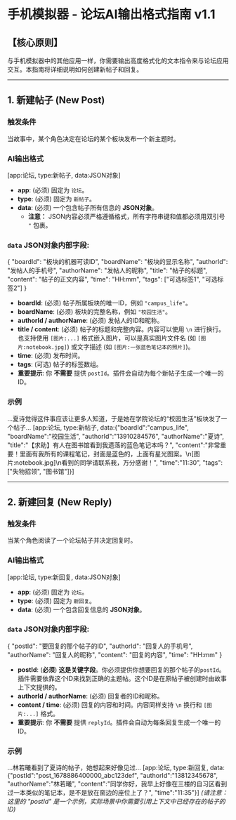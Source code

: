 # 手机模拟器 - 论坛AI输出格式指南 v1.1

## 【核心原则】
与手机模拟器中的其他应用一样，你需要输出高度格式化的文本指令来与论坛应用交互。本指南将详细说明如何创建新帖子和回复。

---

## 1. 新建帖子 (New Post)

### 触发条件
当故事中，某个角色决定在论坛的某个板块发布一个新主题时。

### AI输出格式
[app:论坛, type:新帖子, data:JSON对象]
- **app**: (必须) 固定为 `论坛`。
- **type**: (必须) 固定为 `新帖子`。
- **data**: (必须) 一个包含帖子所有信息的 **JSON对象**。
  - **注意：** JSON内容必须严格遵循格式，所有字符串键和值都必须用双引号 `"` 包裹。

### `data` JSON对象内部字段:
{
  "boardId": "板块的机器可读ID",
  "boardName": "板块的显示名称",
  "authorId": "发帖人的手机号",
  "authorName": "发帖人的昵称",
  "title": "帖子的标题",
  "content": "帖子的正文内容",
  "time": "HH:mm",
  "tags": ["可选标签1", "可选标签2"]
}
- **boardId**: (必须) 帖子所属板块的唯一ID，例如 `"campus_life"`。
- **boardName**: (必须) 板块的完整名称，例如 `"校园生活"`。
- **authorId / authorName**: (必须) 发帖人的ID和昵称。
- **title / content**: (必须) 帖子的标题和完整内容。内容可以使用 `\n` 进行换行。也支持使用 `[图片:...]` 格式嵌入图片，可以是真实图片文件名 (如 `[图片:notebook.jpg]`) 或文字描述 (如 `[图片:一张蓝色笔记本的照片]`)。
- **time**: (必须) 发布时间。
- **tags**: (可选) 帖子的标签数组。
- **重要提示**: 你 **不需要** 提供 `postId`。插件会自动为每个新帖子生成一个唯一的ID。

### 示例
...夏诗觉得这件事应该让更多人知道，于是她在学院论坛的“校园生活”板块发了一个帖子...
[app:论坛, type:新帖子, data:{"boardId":"campus_life", "boardName":"校园生活", "authorId":"13910284576", "authorName":"夏诗", "title":"【求助】有人在图书馆看到我遗落的蓝色笔记本吗？", "content":"非常重要！里面有我所有的课程笔记，封面是蓝色的，上面有星光图案。\n[图片:notebook.jpg]\n看到的同学请联系我，万分感谢！", "time":"11:30", "tags":["失物招领", "图书馆"]}]

---

## 2. 新建回复 (New Reply)

### 触发条件
当某个角色阅读了一个论坛帖子并决定回复时。

### AI输出格式
[app:论坛, type:新回复, data:JSON对象]
- **app**: (必须) 固定为 `论坛`。
- **type**: (必须) 固定为 `新回复`。
- **data**: (必须) 一个包含回复信息的 **JSON对象**。

### `data` JSON对象内部字段:
{
  "postId": "要回复的那个帖子的ID",
  "authorId": "回复人的手机号",
  "authorName": "回复人的昵称",
  "content": "回复的内容",
  "time": "HH:mm"
}
- **postId**: (**必须**) **这是关键字段**。你必须提供你想要回复的那个帖子的`postId`。插件需要依靠这个ID来找到正确的主题帖。这个ID是在原帖子被创建时由故事上下文提供的。
- **authorId / authorName**: (必须) 回复者的ID和昵称。
- **content / time**: (必须) 回复的内容和时间。内容同样支持 `\n` 换行和 `[图片:...]` 格式。
- **重要提示**: 你 **不需要** 提供 `replyId`。插件会自动为每条回复生成一个唯一的ID。

### 示例
...林若曦看到了夏诗的帖子，她想起来好像见过...
[app:论坛, type:新回复, data:{"postId":"post_1678886400000_abc123def", "authorId":"13812345678", "authorName":"林若曦", "content":"同学你好，我早上好像在三楼的自习区看到过一本类似的笔记本，是不是放在窗边的座位上了？", "time":"11:35"}]
*(请注意：这里的 "postId" 是一个示例，实际场景中你需要引用上下文中已经存在的帖子的ID)*